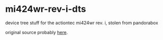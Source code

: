 # mi424wr-rev-i-dts
device tree stuff for the actiontec mi424wr rev. i, stolen from pandorabox

original source probably [here](https://github.com/leitec/openwrt-staging/tree/avanta).
